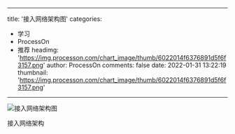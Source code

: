 
---
title: '接入网络架构图'
categories: 
 - 学习
 - ProcessOn
 - 推荐
headimg: 'https://img.processon.com/chart_image/thumb/6022014f6376891d5f6f3157.png'
author: ProcessOn
comments: false
date: 2022-01-31 13:22:19
thumbnail: 'https://img.processon.com/chart_image/thumb/6022014f6376891d5f6f3157.png'
---

<div>   
<img class="thumb" alt="接入网络架构图" src="https://img.processon.com/chart_image/thumb/6022014f6376891d5f6f3157.png" referrerpolicy="no-referrer">
<p>接入网络架构</p>  
</div>
            